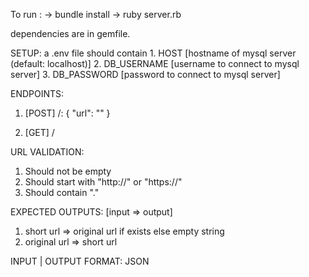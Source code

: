 To run :
-> bundle install
-> ruby server.rb

dependencies are in gemfile.

SETUP:
a .env file should contain
    1. HOST [hostname of mysql server (default: localhost)]
    2. DB_USERNAME [username to connect to mysql server]
    3. DB_PASSWORD [password to connect to mysql server]

ENDPOINTS:

1. [POST] /:
{
    "url": ""
}

2. [GET] /

URL VALIDATION:
1. Should not be empty
2. Should start with "http://" or "https://"
3. Should contain "."

EXPECTED OUTPUTS: [input => output]
1. short url => original url if exists else empty string
2. original url => short url

INPUT | OUTPUT FORMAT: JSON